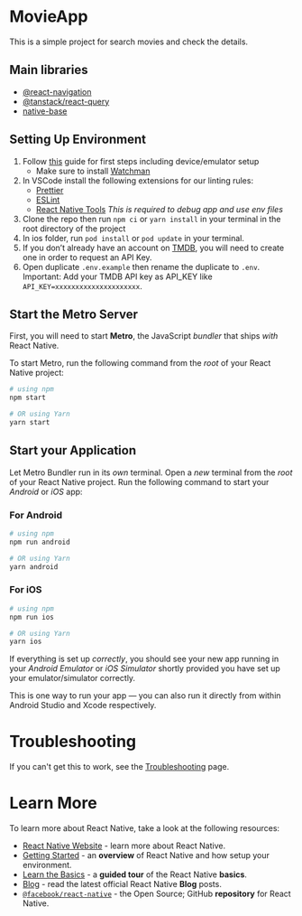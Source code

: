 # MovieApp

This is a simple project for search movies and check the details.

## Main libraries

- [@react-navigation](https://reactnavigation.org/docs/getting-started/)
- [@tanstack/react-query](https://tanstack.com/query/v4/docs/react/overview)
- [native-base](https://docs.nativebase.io/getting-started)

## Setting Up Environment

1. Follow [this](https://reactnative.dev/docs/environment-setup) guide for first steps including device/emulator setup
   - Make sure to install [Watchman](https://facebook.github.io/watchman/docs/install)
2. In VSCode install the following extensions for our linting rules:
   - [Prettier](https://marketplace.visualstudio.com/items?itemName=esbenp.prettier-vscode)
   - [ESLint](https://marketplace.visualstudio.com/items?itemName=dbaeumer.vscode-eslint)
   - [React Native Tools](https://marketplace.visualstudio.com/items?itemName=msjsdiag.vscode-react-native) _This is required to debug app and use env files_
3. Clone the repo then run `npm ci` or `yarn install` in your terminal in the root directory of the project
4. In ios folder, run `pod install` or `pod update` in your terminal.
5. If you don’t already have an account on [TMDB](https://developer.themoviedb.org/reference/intro/getting-started), you will need to create one in order to request an API Key.
6. Open duplicate `.env.example` then rename the duplicate to `.env`. Important: Add your TMDB API key as API_KEY like `API_KEY=xxxxxxxxxxxxxxxxxxxxx`.

## Start the Metro Server

First, you will need to start **Metro**, the JavaScript _bundler_ that ships _with_ React Native.

To start Metro, run the following command from the _root_ of your React Native project:

```bash
# using npm
npm start

# OR using Yarn
yarn start
```

## Start your Application

Let Metro Bundler run in its _own_ terminal. Open a _new_ terminal from the _root_ of your React Native project. Run the following command to start your _Android_ or _iOS_ app:

### For Android

```bash
# using npm
npm run android

# OR using Yarn
yarn android
```

### For iOS

```bash
# using npm
npm run ios

# OR using Yarn
yarn ios
```

If everything is set up _correctly_, you should see your new app running in your _Android Emulator_ or _iOS Simulator_ shortly provided you have set up your emulator/simulator correctly.

This is one way to run your app — you can also run it directly from within Android Studio and Xcode respectively.

# Troubleshooting

If you can't get this to work, see the [Troubleshooting](https://reactnative.dev/docs/troubleshooting) page.

# Learn More

To learn more about React Native, take a look at the following resources:

- [React Native Website](https://reactnative.dev) - learn more about React Native.
- [Getting Started](https://reactnative.dev/docs/environment-setup) - an **overview** of React Native and how setup your environment.
- [Learn the Basics](https://reactnative.dev/docs/getting-started) - a **guided tour** of the React Native **basics**.
- [Blog](https://reactnative.dev/blog) - read the latest official React Native **Blog** posts.
- [`@facebook/react-native`](https://github.com/facebook/react-native) - the Open Source; GitHub **repository** for React Native.
